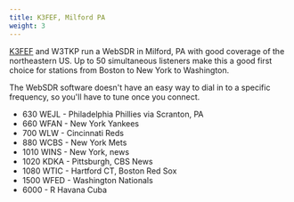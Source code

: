 ```yaml
---
title: K3FEF, Milford PA
weight: 3
---
```

[K3FEF] and W3TKP run a WebSDR in Milford, PA
with good coverage of the northeastern US.
Up to 50 simultaneous listeners make this
a good first choice for stations from Boston
to New York to Washington.

[K3FEF]:http://k3fef.com:8901/

The WebSDR software doesn't have an easy
way to dial in to a specific frequency,
so you'll have to tune once you connect.

* 630 WEJL - Philadelphia Phillies via Scranton, PA
* 660 WFAN - New York Yankees
* 700 WLW - Cincinnati Reds
* 880 WCBS - New York Mets
* 1010 WINS - New York, news
* 1020 KDKA - Pittsburgh, CBS News
* 1080 WTIC - Hartford CT, Boston Red Sox
* 1500 WFED - Washington Nationals
* 6000 - R Havana Cuba
